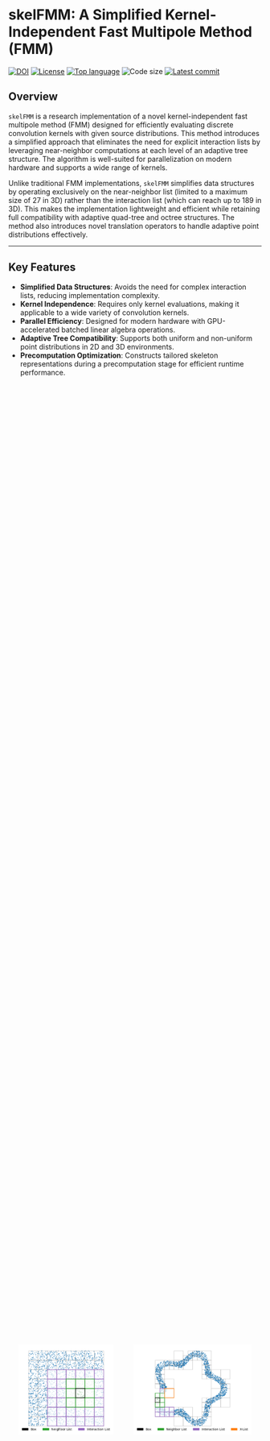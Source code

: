 # skelFMM: A Simplified Kernel-Independent Fast Multipole Method (FMM)

[![DOI](https://zenodo.org/badge/905164703.svg)](https://doi.org/10.5281/zenodo.14613532)
[![License](https://img.shields.io/github/license/annayesy/skelFMM)](./LICENSE)
[![Top language](https://img.shields.io/github/languages/top/annayesy/skelFMM)](https://www.python.org)
![Code size](https://img.shields.io/github/languages/code-size/annayesy/skelFMM)
[![Latest commit](https://img.shields.io/github/last-commit/annayesy/skelFMM)](https://github.com/annayesy/skelFMM/commits/main)

## Overview

`skelFMM` is a research implementation of a novel kernel-independent fast multipole method (FMM) designed for efficiently evaluating discrete convolution kernels with given source distributions. This method introduces a simplified approach that eliminates the need for explicit interaction lists by leveraging near-neighbor computations at each level of an adaptive tree structure. The algorithm is well-suited for parallelization on modern hardware and supports a wide range of kernels.

Unlike traditional FMM implementations, `skelFMM` simplifies data structures by operating exclusively on the near-neighbor list (limited to a maximum size of 27 in 3D) rather than the interaction list (which can reach up to 189 in 3D). This makes the implementation lightweight and efficient while retaining full compatibility with adaptive quad-tree and octree structures. The method also introduces novel translation operators to handle adaptive point distributions effectively.

---

## Key Features

- **Simplified Data Structures**: Avoids the need for complex interaction lists, reducing implementation complexity.
- **Kernel Independence**: Requires only kernel evaluations, making it applicable to a wide variety of convolution kernels.
- **Parallel Efficiency**: Designed for modern hardware with GPU-accelerated batched linear algebra operations.
- **Adaptive Tree Compatibility**: Supports both uniform and non-uniform point distributions in 2D and 3D environments.
- **Precomputation Optimization**: Constructs tailored skeleton representations during a precomputation stage for efficient runtime performance.

<div style="display: flex; justify-content: center; align-items: center; height: 100vh;">

  <figure style="margin: 0 20px; text-align: center;">
    <img src="https://raw.githubusercontent.com/annayesy/skelFMM/main/figures/interaction_list_square.png" alt="Interaction List Square" style="height: 200px; object-fit: contain;">
  </figure>

  <figure style="margin: 0 20px; text-align: center;">
    <img src="https://raw.githubusercontent.com/annayesy/skelFMM/main/figures/interaction_list_curvy_annulus.png" alt="Interaction List Curvy Annulus" style="height: 200px; object-fit: contain;">
  </figure>
</div>

The figures show the interaction list of size at most 27 in 2D, as well as additional lists, which are typically part of traditional FMM implementations.
The work reorganizes the computations involved in the kernel-independent FMM to traverse the near-neighbor list at every level of the tree, which retaining full compatatibility with adaptive tree structures.

---

## Citation

If you use `skelFMM` in your research, please cite the accompanying paper:

```
@article{yesypenko2024simplified,
  title={A simplified fast multipole method based on strong recursive skeletonization},
  author={Yesypenko, Anna and Chen, Chao and Martinsson, Per-Gunnar},
  journal={Journal of Computational Physics},
  pages={113707},
  year={2024},
  publisher={Elsevier}
}
```

